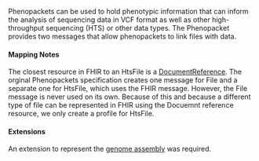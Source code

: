 Phenopackets can be used to hold phenotypic information that can inform the analysis of sequencing data in VCF format as well as other high-throughput sequencing (HTS) or other data types. The Phenopacket provides two messages that allow phenopackets to link files with data.

#### Mapping Notes

The closest resource in FHIR to an HtsFile is a [DocumentReference](https://www.hl7.org/fhir/documentreference.html). The orginal Phenopackets specification creates one message for File and a separate one for HtsFile, which uses the FHIR message. However, the File message is never used on its own. Because of this and because a different type of file can be represented in FHIR using the Docuemnt reference resource, we only create a profile for HtsFile.

#### Extensions

An extension to represent the [genome assembly](StructureDefinition-htsfile-genome-assembly.html) was required. 